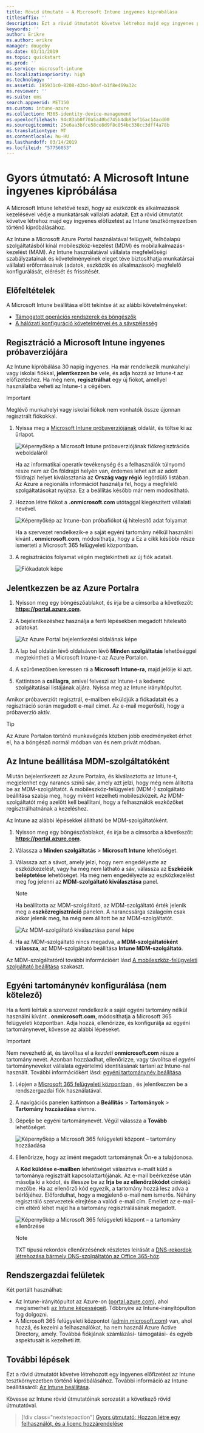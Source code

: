 ```yaml
---
title: Rövid útmutató – A Microsoft Intune ingyenes kipróbálása
titlesuffix: ''
description: Ezt a rövid útmutatót követve létrehoz majd egy ingyenes próbaelőfizetést, megismerheti a támogatott konfigurációkat és hálózati követelményeket, és ha kívánja, saját tartománynevét is konfigurálhatja.
keywords: ''
author: Erikre
ms.author: erikre
manager: dougeby
ms.date: 03/11/2019
ms.topic: quickstart
ms.prod: ''
ms.service: microsoft-intune
ms.localizationpriority: high
ms.technology: ''
ms.assetid: 195931c0-8208-43bd-b0af-b1f8e469a32c
ms.reviewer: ''
ms.suite: ems
search.appverid: MET150
ms.custom: intune-azure
ms.collection: M365-identity-device-management
ms.openlocfilehash: 94c83ab0f70a5a40bd745b4db83ef16ac14acd00
ms.sourcegitcommit: 25e6aa3bfce58ce8d9f8c054bc338cc3dff4a78b
ms.translationtype: MT
ms.contentlocale: hu-HU
ms.lasthandoff: 03/14/2019
ms.locfileid: "57756853"
---
```

# <a name="quickstart-try-microsoft-intune-for-free"></a>Gyors útmutató: A Microsoft Intune ingyenes kipróbálása 

A Microsoft Intune lehetővé teszi, hogy az eszközök és alkalmazások kezelésével védje a munkatársak vállalati adatait. Ezt a rövid útmutatót követve létrehoz majd egy ingyenes előfizetést az Intune tesztkörnyezetben történő kipróbálásához.

Az Intune a Microsoft Azure Portal használatával felügyelt, felhőalapú szolgáltatásból kínál mobileszköz-kezelést (MDM) és mobilalkalmazás-kezelést (MAM). Az Intune használatával vállalata megfelelőségi szabályzatainak és követelményeinek eleget téve biztosíthatja munkatársai vállalati erőforrásainak (adatok, eszközök és alkalmazások) megfelelő konfigurálását, elérését és frissítését. 

## <a name="prerequisites"></a>Előfeltételek
A Microsoft Intune beállítása előtt tekintse át az alábbi követelményeket:

   - [Támogatott operációs rendszerek és böngészők](supported-devices-browsers.md) 
   - [A hálózati konfiguráció követelményei és a sávszélesség](network-bandwidth-use.md)

## <a name="sign-up-for-a-microsoft-intune-free-trial"></a>Regisztráció a Microsoft Intune ingyenes próbaverziójára

Az Intune kipróbálása 30 napig ingyenes. Ha már rendelkezik munkahelyi vagy iskolai fiókkal, **jelentkezzen be** vele, és adja hozzá az Intune-t az előfizetéshez. Ha még nem, **regisztrálhat** egy új fiókot, amellyel használatba veheti az Intune-t a cégében.

> [!IMPORTANT]
> Meglévő munkahelyi vagy iskolai fiókok nem vonhatók össze újonnan regisztrált fiókokkal.

1. Nyissa meg a [Microsoft Intune próbaverziójának](https://go.microsoft.com/fwlink/?linkid=2019088) oldalát, és töltse ki az űrlapot.

    ![Képernyőkép a Microsoft Intune próbaverziójának fiókregisztrációs weboldaláról](./media/account-sign-up-site-full-browser.png)

    Ha az informatikai operatív tevékenység és a felhasználók túlnyomó része nem az Ön földrajzi helyén van, érdemes lehet azt az adott földrajzi helyet kiválasztania az **Ország vagy régió** legördülő listában. Az Azure a regionális információt használja fel, hogy a megfelelő szolgáltatásokat nyújtsa. Ez a beállítás később már nem módosítható.

2. Hozzon létre fiókot a **.onmicrosoft.com** utótaggal kiegészített vállalati nevével. 

    ![Képernyőkép az Intune-ban próbafiókot új hitelesítő adat folyamat](./media/account-sign-up-site-user-id.png)

    Ha a szervezet rendelkezik-e a saját egyéni tartomány nélkül használni kívánt **. onmicrosoft.com**, módosíthatja, hogy a Ez a cikk későbbi része ismerteti a Microsoft 365 felügyeleti központban.

3. A regisztrációs folyamat végén megtekintheti az új fiók adatait.

    ![Fiókadatok képe](./media/intune-end-of-sign-up-process.png) 

## <a name="sign-in-to-the-azure-portal"></a>Jelentkezzen be az Azure Portalra

1. Nyisson meg egy böngészőablakot, és írja be a címsorba a következőt: **https://portal.azure.com**. 
2. A bejelentkezéshez használja a fenti lépésekben megadott hitelesítő adatokat.

    ![Az Azure Portal bejelentkezési oldalának képe](./media/azure-portal-signin.png)

3. A lap bal oldalán lévő oldalsávon lévő **Minden szolgáltatás** lehetőséggel megtekintheti a Microsoft Intune-t az Azure Portalon.
4. A szűrőmezőben keressen rá a **Microsoft Intune-ra**, majd jelölje ki azt.
5. Kattintson a **csillagra**, amivel felveszi az Intune-t a kedvenc szolgáltatásai listájának aljára. Nyissa meg az Intune irányítópultot.

Amikor próbaverziót regisztrál, e-mailben elküldjük a fiókadatait és a regisztráció során megadott e-mail címet. Az e-mail megerősíti, hogy a próbaverzió aktív.

> [!TIP]
> Az Azure Portalon történő munkavégzés közben jobb eredményeket érhet el, ha a böngésző normál módban van és nem privát módban.

## <a name="set-the-mdm-authority-to-intune"></a>Az Intune beállítása MDM-szolgáltatóként

Miután bejelentkezett az Azure Portalra, és kiválasztotta az Intune-t, megjelenhet egy narancs színű sáv, amely azt jelzi, hogy még nem állította be az MDM-szolgáltatót. A mobileszköz-felügyeleti (MDM-) szolgáltató beállítása szabja meg, hogy miként kezelheti mobileszközeit. Az MDM-szolgáltatót még azelőtt kell beállítani, hogy a felhasználók eszközöket regisztrálhatnának a kezeléshez.

Az Intune az alábbi lépésekkel állítható be MDM-szolgáltatóként.

1. Nyisson meg egy böngészőablakot, és írja be a címsorba a következőt: **https://portal.azure.com**. 
2. Válassza a **Minden szolgáltatás** > **Microsoft Intune** lehetőséget.
3. Válassza azt a sávot, amely jelzi, hogy nem engedélyezte az eszközkezelést, vagy ha még nem látható a sáv, válassza az **Eszközök beléptetése** lehetőséget. Ha még nem engedélyezte az eszközkezelést meg fog jelenni az **MDM-szolgáltató kiválasztása** panel.

    > [!NOTE]
    > Ha beállította az MDM-szolgáltató, az MDM-szolgáltató érték jelenik meg a **eszközregisztráció** panelen. A narancssárga szalagcím csak akkor jelenik meg, ha még nem állított be az MDM-szolgáltatót. 

    ![Az MDM-szolgáltató kiválasztása panel képe](./media/choose-mdm-authority.png) 

4. Ha az MDM-szolgáltató nincs megadva, a **MDM-szolgáltatóként válassza**, az MDM-szolgáltató beállítása **Intune MDM-szolgáltató**.

Az MDM-szolgáltatóról további információért lásd [A mobileszköz-felügyeleti szolgáltató beállítása](mdm-authority-set.md) szakaszt.

## <a name="configure-your-custom-domain-name-optional"></a>Egyéni tartománynév konfigurálása (nem kötelező)

Ha a fenti leírtak a szervezet rendelkezik a saját egyéni tartomány nélkül használni kívánt **. onmicrosoft.com**, módosíthatja a Microsoft 365 felügyeleti központban. Adja hozzá, ellenőrizze, és konfigurálja az egyéni tartománynevet, kövesse az alábbi lépéseket.  

> [!IMPORTANT]
> Nem nevezhető át, és távolítsa el a *kezdeti* **onmicrosoft.com** része a tartomány nevét. Azonban hozzáadhat, ellenőrizze, vagy távolítsa el *egyéni* tartományneveket vállalata egyértelmű identitásának tartani az Intune-nal használt. További információkért lásd: [egyéni tartománynév beállítása](custom-domain-name-configure.md).

1. Lépjen a [Microsoft 365 felügyeleti központban](https://admin.microsoft.com) , és jelentkezzen be a rendszergazdai fiók használatával.

2. A navigációs panelen kattintson a **Beállítás** > **Tartományok** > **Tartomány hozzáadása** elemre.

3. Gépelje be egyéni tartománynevét. Végül válassza a **Tovább** lehetőséget.

   ![Képernyőkép a Microsoft 365 felügyeleti központ – tartomány hozzáadása](./media/domain-custom-add.png)

4. Ellenőrizze, hogy az imént megadott tartománynak Ön-e a tulajdonosa. 
    
    A **Kód küldése e-mailben** lehetőséget választva e-mailt küld a tartománya regisztrált kapcsolattartójának. Az e-mail beérkezése után másolja ki a kódot, és illessze be az **Írja be az ellenőrzőkódot** címkéjű mezőbe. Ha az ellenőrző kód egyezik, a tartomány hozzá lesz adva a bérlőjéhez. Előfordulhat, hogy a megjelenő e-mail nem ismerős. Néhány regisztráló szervezetek elrejtése a valódi e-mail cím. Emellett az e-mail-cím eltérő lehet majd ha a tartomány regisztrálásának megadott.

   ![Képernyőkép a Microsoft 365 felügyeleti központ – a tartomány ellenőrzése](./media/domain-custom-verify.png)

   > [!NOTE]
   > TXT típusú rekordok ellenőrzésének részletes leírását a [DNS-rekordok létrehozása bármely DNS-szolgáltatón az Office 365-höz](https://support.office.com/article/Create-DNS-records-at-any-DNS-hosting-provider-for-Office-365-7B7B075D-79F9-4E37-8A9E-FB60C1D95166).

## <a name="admin-experiences"></a>Rendszergazdai felületek

Két portált használhat:
- Az Intune-irányítópultot az Azure-on ([portal.azure.com](https://portal.azure.com)), ahol megismerheti [az Intune képességeit](what-is-intune.md). Többnyire az Intune-irányítópulton fog dolgozni.
- A Microsoft 365 felügyeleti központot ([admin.microsoft.com](https://admin.microsoft.com)) van, ahol hozzá, és kezelni a felhasználókat, ha nem használ Azure Active Directory, amely. Továbbá fiókjának számlázási- támogatási- és egyéb aspektusait is kezelheti itt.

## <a name="next-steps"></a>További lépések

Ezt a rövid útmutatót követve létrehozott egy ingyenes előfizetést az Intune tesztkörnyezetben történő kipróbálásához. További információ az Intune beállításáról: [Az Intune beállítása](setup-steps.md).

Kövesse az Intune rövid útmutatóinak sorozatát a következő rövid útmutatóval.

> [!div class="nextstepaction"]
> [Gyors útmutató: Hozzon létre egy felhasználót, és a licenc hozzárendelése](quickstart-create-user.md)
